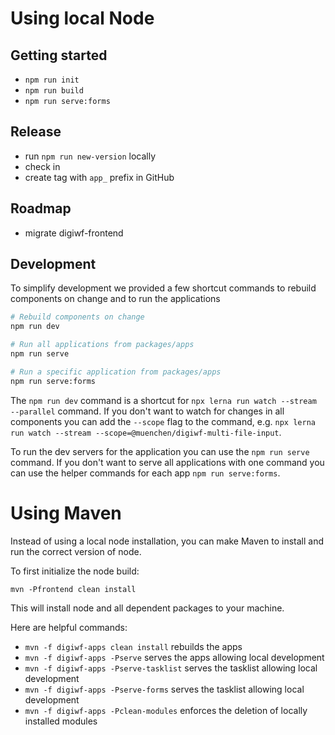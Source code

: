 # Using local Node

## Getting started

- `npm run init`
- `npm run build`
- `npm run serve:forms`

## Release

- run `npm run new-version` locally
- check in
- create tag with `app_` prefix in GitHub

## Roadmap

- migrate digiwf-frontend

## Development

To simplify development we provided a few shortcut commands to rebuild components on change and to run the applications

```bash
# Rebuild components on change
npm run dev

# Run all applications from packages/apps
npm run serve

# Run a specific application from packages/apps
npm run serve:forms
```

The `npm run dev` command is a shortcut for `npx lerna run watch --stream --parallel` command.
If you don't want to watch for changes in all components you can add the `--scope` flag to the command,
e.g. `npx lerna run watch --stream --scope=@muenchen/digiwf-multi-file-input`.

To run the dev servers for the application you can use the `npm run serve` command.
If you don't want to serve all applications with one command you can use the helper commands for each app `npm run serve:forms`.

# Using Maven

Instead of using a local node installation, you can make Maven to install and run the correct version of node.

To first initialize the node build:

`mvn -Pfrontend clean install`

This will install node and all dependent packages to your machine.

Here are helpful commands:

- `mvn -f digiwf-apps clean install` rebuilds the apps
- `mvn -f digiwf-apps -Pserve` serves the apps allowing local development
- `mvn -f digiwf-apps -Pserve-tasklist` serves the tasklist allowing local development
- `mvn -f digiwf-apps -Pserve-forms` serves the tasklist allowing local development
- `mvn -f digiwf-apps -Pclean-modules` enforces the deletion of locally installed modules

